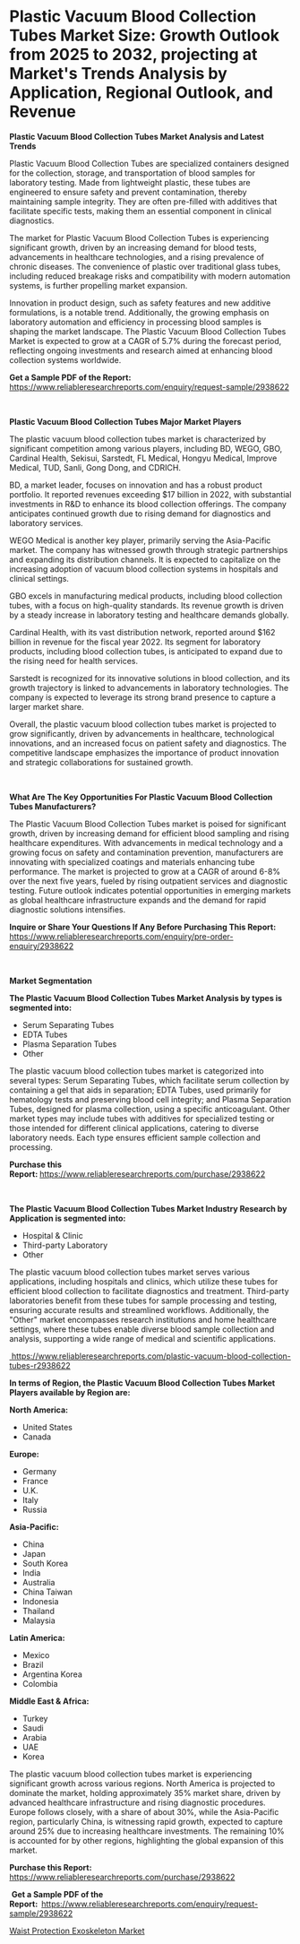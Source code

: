 <p><h1>Plastic Vacuum Blood Collection Tubes Market Size: Growth Outlook from 2025 to 2032, projecting at Market's Trends Analysis by Application, Regional Outlook, and Revenue</h1></p><p><strong>Plastic Vacuum Blood Collection Tubes Market Analysis and Latest Trends</strong></p>
<p><p>Plastic Vacuum Blood Collection Tubes are specialized containers designed for the collection, storage, and transportation of blood samples for laboratory testing. Made from lightweight plastic, these tubes are engineered to ensure safety and prevent contamination, thereby maintaining sample integrity. They are often pre-filled with additives that facilitate specific tests, making them an essential component in clinical diagnostics.</p><p>The market for Plastic Vacuum Blood Collection Tubes is experiencing significant growth, driven by an increasing demand for blood tests, advancements in healthcare technologies, and a rising prevalence of chronic diseases. The convenience of plastic over traditional glass tubes, including reduced breakage risks and compatibility with modern automation systems, is further propelling market expansion. </p><p>Innovation in product design, such as safety features and new additive formulations, is a notable trend. Additionally, the growing emphasis on laboratory automation and efficiency in processing blood samples is shaping the market landscape. The Plastic Vacuum Blood Collection Tubes Market is expected to grow at a CAGR of 5.7% during the forecast period, reflecting ongoing investments and research aimed at enhancing blood collection systems worldwide.</p></p>
<p><strong>Get a Sample PDF of the Report:&nbsp;</strong> <a href="https://www.reliableresearchreports.com/enquiry/request-sample/2938622?utm_campaign=2233&utm_medium=2&utm_source=Github&utm_content=ia&utm_term=15032025&utm_id=plastic-vacuum-blood-collection-tubes">https://www.reliableresearchreports.com/enquiry/request-sample/2938622</a></p>
<p>&nbsp;</p>
<p><strong>Plastic Vacuum Blood Collection Tubes Major Market Players</strong></p>
<p><p>The plastic vacuum blood collection tubes market is characterized by significant competition among various players, including BD, WEGO, GBO, Cardinal Health, Sekisui, Sarstedt, FL Medical, Hongyu Medical, Improve Medical, TUD, Sanli, Gong Dong, and CDRICH. </p><p>BD, a market leader, focuses on innovation and has a robust product portfolio. It reported revenues exceeding $17 billion in 2022, with substantial investments in R&D to enhance its blood collection offerings. The company anticipates continued growth due to rising demand for diagnostics and laboratory services.</p><p>WEGO Medical is another key player, primarily serving the Asia-Pacific market. The company has witnessed growth through strategic partnerships and expanding its distribution channels. It is expected to capitalize on the increasing adoption of vacuum blood collection systems in hospitals and clinical settings.</p><p>GBO excels in manufacturing medical products, including blood collection tubes, with a focus on high-quality standards. Its revenue growth is driven by a steady increase in laboratory testing and healthcare demands globally.</p><p>Cardinal Health, with its vast distribution network, reported around $162 billion in revenue for the fiscal year 2022. Its segment for laboratory products, including blood collection tubes, is anticipated to expand due to the rising need for health services.</p><p>Sarstedt is recognized for its innovative solutions in blood collection, and its growth trajectory is linked to advancements in laboratory technologies. The company is expected to leverage its strong brand presence to capture a larger market share.</p><p>Overall, the plastic vacuum blood collection tubes market is projected to grow significantly, driven by advancements in healthcare, technological innovations, and an increased focus on patient safety and diagnostics. The competitive landscape emphasizes the importance of product innovation and strategic collaborations for sustained growth.</p></p>
<p>&nbsp;</p>
<p><strong>What Are The Key Opportunities For Plastic Vacuum Blood Collection Tubes Manufacturers?</strong></p>
<p><p>The Plastic Vacuum Blood Collection Tubes market is poised for significant growth, driven by increasing demand for efficient blood sampling and rising healthcare expenditures. With advancements in medical technology and a growing focus on safety and contamination prevention, manufacturers are innovating with specialized coatings and materials enhancing tube performance. The market is projected to grow at a CAGR of around 6-8% over the next five years, fueled by rising outpatient services and diagnostic testing. Future outlook indicates potential opportunities in emerging markets as global healthcare infrastructure expands and the demand for rapid diagnostic solutions intensifies.</p></p>
<p><strong>Inquire or Share Your Questions If Any Before Purchasing This Report:</strong> <a href="https://www.reliableresearchreports.com/enquiry/pre-order-enquiry/2938622?utm_campaign=2233&utm_medium=2&utm_source=Github&utm_content=ia&utm_term=15032025&utm_id=plastic-vacuum-blood-collection-tubes">https://www.reliableresearchreports.com/enquiry/pre-order-enquiry/2938622</a></p>
<p>&nbsp;</p>
<p><strong>Market Segmentation</strong></p>
<p><strong>The Plastic Vacuum Blood Collection Tubes Market Analysis by types is segmented into:</strong></p>
<p><ul><li>Serum Separating Tubes</li><li>EDTA Tubes</li><li>Plasma Separation Tubes</li><li>Other</li></ul></p>
<p><p>The plastic vacuum blood collection tubes market is categorized into several types: Serum Separating Tubes, which facilitate serum collection by containing a gel that aids in separation; EDTA Tubes, used primarily for hematology tests and preserving blood cell integrity; and Plasma Separation Tubes, designed for plasma collection, using a specific anticoagulant. Other market types may include tubes with additives for specialized testing or those intended for different clinical applications, catering to diverse laboratory needs. Each type ensures efficient sample collection and processing.</p></p>
<p><strong>Purchase this Report:&nbsp;</strong><a href="https://www.reliableresearchreports.com/purchase/2938622?utm_campaign=2233&utm_medium=2&utm_source=Github&utm_content=ia&utm_term=15032025&utm_id=plastic-vacuum-blood-collection-tubes">https://www.reliableresearchreports.com/purchase/2938622</a></p>
<p>&nbsp;</p>
<p><strong>The Plastic Vacuum Blood Collection Tubes Market Industry Research by Application is segmented into:</strong></p>
<p><ul><li>Hospital & Clinic</li><li>Third-party Laboratory</li><li>Other</li></ul></p>
<p><p>The plastic vacuum blood collection tubes market serves various applications, including hospitals and clinics, which utilize these tubes for efficient blood collection to facilitate diagnostics and treatment. Third-party laboratories benefit from these tubes for sample processing and testing, ensuring accurate results and streamlined workflows. Additionally, the "Other" market encompasses research institutions and home healthcare settings, where these tubes enable diverse blood sample collection and analysis, supporting a wide range of medical and scientific applications.</p></p>
<p><a href="https://www.reliableresearchreports.com/plastic-vacuum-blood-collection-tubes-r2938622?utm_campaign=2233&utm_medium=2&utm_source=Github&utm_content=ia&utm_term=15032025&utm_id=plastic-vacuum-blood-collection-tubes">&nbsp;https://www.reliableresearchreports.com/plastic-vacuum-blood-collection-tubes-r2938622</a></p>
<p><strong>In terms of Region, the Plastic Vacuum Blood Collection Tubes Market Players available by Region are:</strong></p>
<p>
    <p> <strong> North America: </strong>
        <ul>
            <li>United States</li>
            <li>Canada</li>
        </ul>
        </p> 
    <p> <strong> Europe: </strong>
        <ul>
            <li>Germany</li>
            <li>France</li>
            <li>U.K.</li>
            <li>Italy</li>
            <li>Russia</li>
        </ul>
        </p> 
    <p> <strong> Asia-Pacific: </strong>
        <ul>
            <li>China</li>
            <li>Japan</li>
            <li>South Korea</li>
            <li>India</li>
            <li>Australia</li>
            <li>China Taiwan</li>
            <li>Indonesia</li>
            <li>Thailand</li>
            <li>Malaysia</li>
        </ul>
        </p> 
    <p> <strong> Latin America: </strong>
        <ul>
            <li>Mexico</li>
            <li>Brazil</li>
            <li>Argentina Korea</li>
            <li>Colombia</li>
        </ul>
        </p> 
    <p> <strong> Middle East & Africa: </strong>
        <ul>
            <li>Turkey</li>
            <li>Saudi</li>
            <li>Arabia</li>
            <li>UAE</li>
            <li>Korea</li>
        </ul>
    </p>
    </p>
<p><p>The plastic vacuum blood collection tubes market is experiencing significant growth across various regions. North America is projected to dominate the market, holding approximately 35% market share, driven by advanced healthcare infrastructure and rising diagnostic procedures. Europe follows closely, with a share of about 30%, while the Asia-Pacific region, particularly China, is witnessing rapid growth, expected to capture around 25% due to increasing healthcare investments. The remaining 10% is accounted for by other regions, highlighting the global expansion of this market.</p></p>
<p><strong>Purchase this Report: </strong><a href="https://www.reliableresearchreports.com/purchase/2938622?utm_campaign=2233&utm_medium=2&utm_source=Github&utm_content=ia&utm_term=15032025&utm_id=plastic-vacuum-blood-collection-tubes">https://www.reliableresearchreports.com/purchase/2938622</a></p>
<p>&nbsp;<strong>Get a Sample PDF of the Report:&nbsp;&nbsp;</strong><a href="https://www.reliableresearchreports.com/enquiry/request-sample/2938622?utm_campaign=2233&utm_medium=2&utm_source=Github&utm_content=ia&utm_term=15032025&utm_id=plastic-vacuum-blood-collection-tubes">https://www.reliableresearchreports.com/enquiry/request-sample/2938622</a></p>
<p><strong></strong></p>
<p><p><a href="https://github.com/NarcisoFerry/Market-Research-Report-List-1/blob/main/waist-protection-exoskeleton-market.md?utm_campaign=2233&utm_medium=2&utm_source=Github&utm_content=ia&utm_term=15032025&utm_id=plastic-vacuum-blood-collection-tubes">Waist Protection Exoskeleton Market</a></p></p>